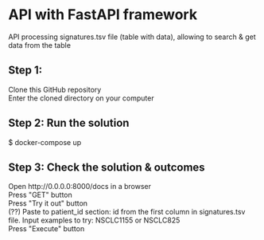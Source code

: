 # API with FastAPI framework
API processing signatures.tsv file (table with data), allowing to search & get data from the table<br>

<h2>Step 1:</h2>
Clone this GitHub repository<br>
Enter the cloned directory on your computer<br>


<h2>Step 2: Run the solution</h2>
$ docker-compose up<br>

<h2>Step 3: Check the solution & outcomes</h2>
Open http://0.0.0.0:8000/docs in a browser<br>
Press "GET" button<br>
Press "Try it out" button<br>
(??) Paste to patient_id section: id from the first column in signatures.tsv file. Input examples to try: NSCLC1155 or NSCLC825<br>
Press "Execute" button<br>

